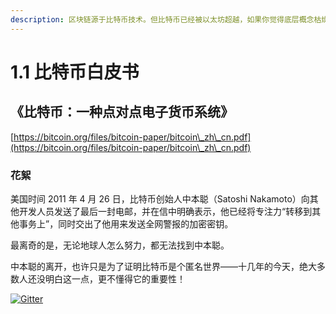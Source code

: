 ```yaml
---
description: 区块链源于比特币技术。但比特币已经被以太坊超越，如果你觉得底层概念枯燥，可以从1.7看起。
---
```


# 1.1 比特币白皮书

## 《比特币：一种点对点电子货币系统》

[https://bitcoin.org/files/bitcoin-paper/bitcoin\_zh\_cn.pdf](https://bitcoin.org/files/bitcoin-paper/bitcoin\_zh\_cn.pdf)

### 花絮

美国时间 2011 年 4 月 26 日，比特币创始人中本聪（Satoshi Nakamoto）向其他开发人员发送了最后一封电邮，并在信中明确表示，他已经将专注力“转移到其他事务上”，同时交出了他用来发送全网警报的加密密钥。

最离奇的是，无论地球人怎么努力，都无法找到中本聪。

中本聪的离开，也许只是为了证明比特币是个匿名世界——十几年的今天，绝大多数人还没明白这一点，更不懂得它的重要性！

[![Gitter](https://badges.gitter.im/naturaldao/%E5%8C%BA%E5%9D%97%E9%93%BE%E6%A6%82%E8%AE%BA.svg)](https://gitter.im/naturaldao/%E5%8C%BA%E5%9D%97%E9%93%BE%E6%A6%82%E8%AE%BA)
